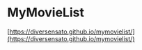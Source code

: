 # MyMovieList
[https://diversensato.github.io/mymovielist/](https://diversensato.github.io/mymovielist/)
